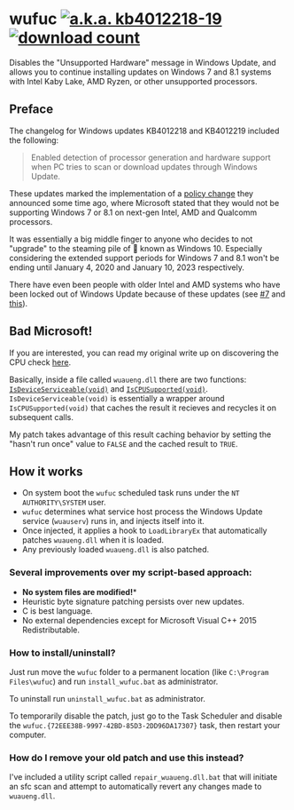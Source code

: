 # wufuc [![a.k.a. kb4012218-19](https://img.shields.io/badge/a.k.a.-kb4012218--19-blue.svg)](../../tree/old-kb4012218-19) [![download count](https://img.shields.io/github/downloads/zeffy/kb4012218-19/total.svg)](https://github.com/zeffy/kb4012218-19/releases/latest)

Disables the "Unsupported Hardware" message in Windows Update, and allows you to continue installing updates on Windows 7 and 8.1 systems with Intel Kaby Lake, AMD Ryzen, or other unsupported processors.

## Preface

The changelog for Windows updates KB4012218 and KB4012219 included the following:

> Enabled detection of processor generation and hardware support when PC tries to scan or download updates through Windows Update.

These updates marked the implementation of a [policy change](https://blogs.windows.com/windowsexperience/2016/01/15/windows-10-embracing-silicon-innovation/) they announced some time ago, where Microsoft stated that they would not be supporting Windows 7 or 8.1 on next-gen Intel, AMD and Qualcomm processors. 

It was essentially a big middle finger to anyone who decides to not "upgrade" to the steaming pile of :poop: known as Windows 10. Especially considering the extended support periods for Windows 7 and 8.1 won't be ending until January 4, 2020 and January 10, 2023 respectively.

There have even been people with older Intel and AMD systems who have been locked out of Windows Update because of these updates (see [#7](../../issues/7) and [this](https://answers.microsoft.com/en-us/windows/forum/windows8_1-update/amd-carrizo-ddr4-unsupported-hardware-message-on/f3fb2326-f413-41c9-a24b-7c14e6d51b0c?tab=question&status=AllReplies)).

## Bad Microsoft!

If you are interested, you can read my original write up on discovering the CPU check [here](../../tree/old-kb4012218-19).

Basically, inside a file called `wuaueng.dll` there are two functions: [`IsDeviceServiceable(void)`](https://gist.github.com/zeffy/e5ec266952932bc905eb0cbc6ed72185) and [`IsCPUSupported(void)`](https://gist.github.com/zeffy/1a8f8984d2bec97ae24af63a76278694). `IsDeviceServiceable(void)` is essentially a wrapper around `IsCPUSupported(void)` that caches the result it recieves and recycles it on subsequent calls. 

My patch takes advantage of this result caching behavior by setting the "hasn't run once" value to `FALSE` and the cached result to `TRUE`.

## How it works

- On system boot the `wufuc` scheduled task runs under the `NT AUTHORITY\SYSTEM` user.
- `wufuc` determines what service host process the Windows Update service (`wuauserv`) runs in, and injects itself into it.
- Once injected, it applies a hook to `LoadLibraryEx` that automatically patches `wuaueng.dll` when it is loaded.
- Any previously loaded `wuaueng.dll` is also patched.

### Several improvements over my script-based approach:		
- **No system files are modified!***
- Heuristic byte signature patching persists over new updates.		
- C is best language.		
- No external dependencies except for Microsoft Visual C++ 2015 Redistributable.	

### How to install/uninstall?

Just run move the `wufuc` folder to a permanent location (like `C:\Program Files\wufuc`) and run `install_wufuc.bat` as administrator. 

To uninstall run `uninstall_wufuc.bat` as administrator. 

To temporarily disable the patch, just go to the Task Scheduler and disable the `wufuc.{72EEE38B-9997-42BD-85D3-2DD96DA17307}` task, then restart your computer.

### How do I remove your old patch and use this instead?

I've included a utility script called `repair_wuaueng.dll.bat` that will initiate an sfc scan and attempt to automatically revert any changes made to `wuaueng.dll`.
